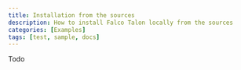 ```yaml
---
title: Installation from the sources
description: How to install Falco Talon locally from the sources
categories: [Examples]
tags: [test, sample, docs]
---
```


Todo

